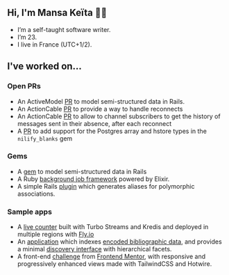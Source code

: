 ## Hi, I'm Mansa Keïta 👋🏾
* I’m a self-taught software writer.
* I’m 23.
* I live in France (UTC+1/2).

## I've worked on...
### Open PRs
* An ActiveModel [PR](https://github.com/rails/rails/pull/43399) to model semi-structured data in Rails.
* An ActionCable [PR](https://github.com/rails/rails/pull/45738) to provide a way to handle
reconnects
* An ActionCable [PR](https://github.com/rails/rails/pull/45764) to allow to channel
subscribers to get the history of messages sent in their absence, after each reconnect
* A [PR](https://github.com/rubiety/nilify_blanks/pull/58) to add support for the Postgres array and hstore types in the `nilify_blanks` gem
### Gems
* A [gem](https://github.com/mansakondo/activemodel-embedding) to model semi-structured data in Rails
* A Ruby [background job framework](https://github.com/mansakondo/parallelixir) powered by Elixir.
* A simple Rails [plugin](https://github.com/mansakondo/polymorphic_aliases) which generates aliases for polymorphic associations.

### Sample apps
* A [live counter](https://github.com/mansakondo/hotwire-counter) built with Turbo Streams and Kredis and deployed in multiple regions with [Fly.io](https://fly.io/)
* An [application](https://karan-demo.herokuapp.com/) which indexes [encoded bibliographic data](https://en.wikipedia.org/wiki/MARC_standards), and provides a minimal [discovery interface](https://blog.andornot.com/blog/discovery-interfaces-a-new-opac-for-libraries/) with hierarchical facets.
* A front-end [challenge](https://rest-countries-challenge.herokuapp.com/) from [Frontend Mentor](https://www.frontendmentor.io/challenges/rest-countries-api-with-color-theme-switcher-5cacc469fec04111f7b848ca), with responsive and progressively enhanced views made with TailwindCSS and Hotwire.
